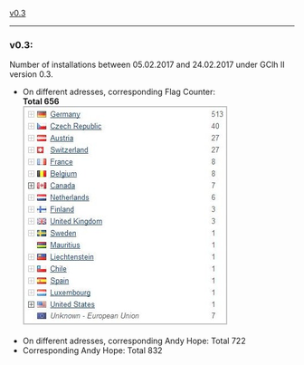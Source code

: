 
<a href="#v03" title="GClh II version 0.3 (05.02.2017 - 24.02.2017)">v0.3</a> &nbsp; 

---
### v0.3:
Number of installations between 05.02.2017 and 24.02.2017 under GClh II version 0.3.<br>
<ul><li>On different adresses, corresponding Flag Counter:<br>
<b>Total 656</b><br>
<img src="../images/v0.3_counter_flag.jpg" alt="v0.3_counter_flag.jpg"><br><br></li>
<li>On different adresses, corresponding Andy Hope: Total 722<br></li>
<li>Corresponding Andy Hope: Total 832<br></li></ul>
<br>
